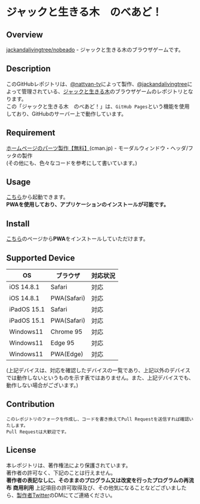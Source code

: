# ジャックと生きる木　のべあど！

## Overview
[jackandalivingtree/nobeado](https://github.com/jackandalivingtree/nobead) - ジャックと生きる木のブラウザゲームです。

## Description
このGitHubレポジトリは、[@nattyan-tv](https://github.com/nattyan-tv)によって製作、[@jackandalivingtree](https://github.com/jackandalivingtree)によって管理されている、[ジャックと生きる木](https://sites.google.com/view/jlt-home)のブラウザゲームのレポジトリとなります。  
この「ジャックと生きる木　のべあど！」は、`GitHub Pages`という機能を使用しており、GitHubのサーバー上で動作しています。

## Requirement
[ホームページのパーツ製作【無料】](https://webparts.cman.jp/)(cman.jp) - モーダルウィンドウ・ヘッダ/フッタの製作  
(その他にも、色々なコードを参考にして書いています。)

## Usage
[こちら](https://jlt.f5.si/)から起動できます。  
**PWAを使用しており、アプリケーションのインストールが可能です。**

## Install
[こちら](https://jlt.f5.si/)のページから**PWA**をインストールしていただけます。  

## Supported Device
|OS|ブラウザ|対応状況|
----|----|----
|iOS 14.8.1|Safari|対応|
|iOS 14.8.1|PWA(Safari)|対応|
|iPadOS 15.1|Safari|対応|
|iPadOS 15.1|PWA(Safari)|対応|
|Windows11|Chrome 95|対応|
|Windows11|Edge 95|対応|
|Windows11|PWA(Edge)|対応|

(上記デバイスは、対応を確認したデバイスの一覧であり、上記以外のデバイスでは動作しないというものを示す表ではありません。また、上記デバイスでも、動作しない場合がございます。)

## Contribution
```
このレポジトリのフォークを作成し、コードを書き換えてPull Requestを送信すれば確認いたします。
Pull Requestは大歓迎です。
```

## License
本レポジトリは、著作権法により保護されています。  
著作者の許可なく、下記のことは行えません。  
**著作者の表記なしに、そのままのプログラム又は改変を行ったプログラムの再流布**
**商用利用**
上記項目の許可取得及び、その他気になることなどございましたら、[製作者Twitter](https://twitter.com/nattyan_tv)のDMにてご連絡ください。